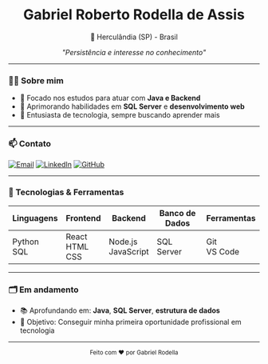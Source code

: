 <h1 align="center">Gabriel Roberto Rodella de Assis</h1>
<p align="center">📍 Herculândia (SP) - Brasil</p>
<p align="center"><i>"Persistência e interesse no conhecimento"</i></p>

---

### 👨‍💻 Sobre mim
- 🎯 Focado nos estudos para atuar com **Java e Backend**
- 🚀 Aprimorando habilidades em **SQL Server** e **desenvolvimento web**
- 🧠 Entusiasta de tecnologia, sempre buscando aprender mais

---

### 📫 Contato
[![Email](https://img.shields.io/badge/Email-gabriel143486@gmail.com-blue?style=flat&logo=gmail)](mailto:gabriel143486@gmail.com)
[![LinkedIn](https://img.shields.io/badge/LinkedIn-blue?style=flat&logo=linkedin&logoColor=white)](https://www.linkedin.com/in/gabriel-assis22/)
[![GitHub](https://img.shields.io/badge/GitHub-Perfil-000?style=flat&logo=github)](https://github.com/Gabriel-Assis-22)

---

### 🧰 Tecnologias & Ferramentas

| Linguagens | Frontend | Backend | Banco de Dados | Ferramentas |
|------------|----------|---------|----------------|-------------|
| Python<br>SQL | React<br>HTML<br>CSS | Node.js<br>JavaScript | SQL Server | Git<br>VS Code |

---

### 🗂️ Em andamento

- 📚 Aprofundando em: **Java**, **SQL Server**, **estrutura de dados**
- 🎯 Objetivo: Conseguir minha primeira oportunidade profissional em tecnologia

---

<div align="center">
  <sub>Feito com ❤️ por Gabriel Rodella</sub>
</div>
